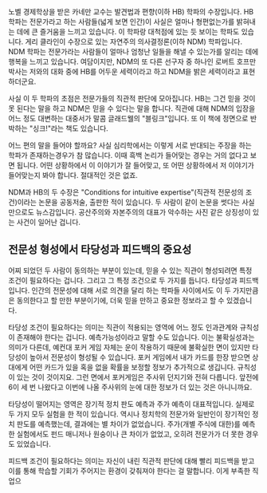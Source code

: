 노벨 경제학상을 받은 카네만 교수는 발견법과 편향(이하 HB) 학파의 수장입니다. HB 학파는 전문가라고 하는 사람들(넓게 보면 인간)이 사실은 얼마나 형편없는가를 밝혀내는 데에 큰 즐거움을 느끼고 있습니다. 이 학파랑 대척점에 있는 듯 보이는 학파도 있습니다. 게리 클라인이 수장으로 있는 자연주의 의사결정론(이하 NDM) 학파입니다. NDM 학파는 전문가라는 사람들이 얼마나 엄청난 일들을 해낼 수 있는가를 알리는 데에 행복을 느끼고 있습니다. 여담이지만, NDM의 또 다른 선구자 중 하나인 로버트 호프만 박사는 저와의 대화 중에 HB를 어두운 세력이라고 하고 NDM을 밝은 세력이라고 표현하더군요.

사실 이 두 학파의 초점은 전문가들의 직관적 판단에 모아집니다. HB는 그건 믿을 것이 못 된다는 말을 하고 NDM은 믿을 수 있다는 말을 합니다. 직관에 대해 NDM의 입장을 어느 정도 대변하는 대중서가 말콤 글래드웰의 "블링크"입니다. 또 이 책에 정면으로 반박하는 "싱크!"라는 책도 있습니다.

어느 편의 말을 들어야 할까요? 사실 심리학에서는 이렇게 서로 반대되는 주장을 하는 학파가 존재하는경우가 참 많습니다. 이때 흑백 논리가 들어맞는 경우는 거의 없다고 보면 됩니다. 어떤 상황하에서 이 이야기가 잘 들어맞고, 또 어떤 상황하에서 저 이야기가 들어맞는지 봐야 합니다. 절대적인 것은 없죠.

NDM과 HB의 두 수장은 "Conditions for intuitive expertise"(직관적 전문성의 조건)이라는 논문을 공동저술, 출판한 적이 있습니다. 두 사람이 같이 논문을 썻다는 사실만으로도 뉴스감입니다. 공산주의와 자본주의의 대표가 악수하는 사진 같은 상징성이 있는 사건이 일어난 겁니다.

## 전문성 형성에서 타당성과 피드백의 중요성
어찌 되었던 두 사람이 동의하는 부분이 있는데, 믿을 수 있는 직관이 형성되려면 특정 조건이 필요하다는 겁니다. 그리고 그 특정 조건으로 두 가지를 듭니다. 타당성과 피드백입니다. 인간의 전문성에 대해 서로 의견을 달리 하는 학파들 사이에서도 이 두 가지만큼은 동의한다고 할 만한 부분이기에, 더욱 믿을 만하고 중요한 정보라고 할 수 있겠습니다.

타당성 조건이 필요하다는 의미는 직관이 적용되는 영역에 어느 정도 인과관계와 규칙성이 존재해야 한다는 겁니다. 예측가능성이라고 말할 수도 있습니다. 이는 불확실성과는 의미가 다른데, 예컨대 포커 게임 자체는 운이 작용하기 때문에 불확실한 면이 있지만 타당성이 높아서 전문성이 형성될 수 있습니다. 포커 게임에서 내가 카드를 한장 받으면 상대에게 어떤 카드가 있을 혹을 없을 확률을 보정할 정보가 추가적으로 생깁니다. 규칙성이 있는 것이 것이지요. 그런 면에서 포커게임은 주사위 던지기와 전혀 다릅니다. 앞전에 6이 세 번 나왔다고 이번에 나올 주사위의 눈에 대한 정보가 더 있는 것은 아니니까요.

타당성이 떨어지는 영역은 장기적 정치 판도 예측과 주가 예측이 대표적입니다. 실제로 두 가지 모두 실험을 한 적이 있습니다. 역시나 정치학의 전문가와 일반인이 장기적인 정치 판도를 예측했는데, 결과에는 별 차이가 없었습니다. 주가(개별 주식에 대한)를 예측한 실험에서도 펀드 매니저나 원숭이나 큰 차이가 없었고, 오히려 전문가가 더 못한 경우도 있었습니다.

피드백 조건이 필요하다는 의미는 자신이 내린 직관적 판단에 대해 빨리 피드백을 받고 이를 통해 학습할 기회가 주어지는 환경이 갖춰져야 한다는 걸 말합니다. 이게 부족한 직업으